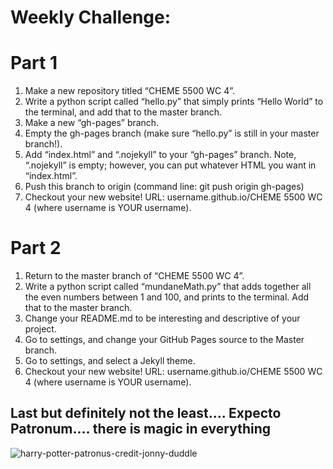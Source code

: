 # Weekly Challenge:

# Part 1
1. Make a new repository titled “CHEME 5500 WC 4”.
2. Write a python script called “hello.py” that simply prints “Hello World” to the terminal, and add
that to the master branch.
3. Make a new “gh-pages” branch.
4. Empty the gh-pages branch (make sure “hello.py” is still in your master branch!).
5. Add “index.html” and “.nojekyll” to your “gh-pages” branch. Note, “.nojekyll” is empty; however,
you can put whatever HTML you want in “index.html”.
6. Push this branch to origin (command line: git push origin gh-pages)
7. Checkout your new website! URL: username.github.io/CHEME 5500 WC 4 (where username is
YOUR username).

# Part 2
1. Return to the master branch of “CHEME 5500 WC 4”.
2. Write a python script called “mundaneMath.py” that adds together all the even numbers between 1
and 100, and prints to the terminal. Add that to the master branch.
3. Change your README.md to be interesting and descriptive of your project.
4. Go to settings, and change your GitHub Pages source to the Master branch.
5. Go to settings, and select a Jekyll theme.
6. Checkout your new website! URL: username.github.io/CHEME 5500 WC 4 (where username is
YOUR username).

## Last but definitely not the least.... Expecto Patronum.... there is magic in everything 



![harry-potter-patronus-credit-jonny-duddle](https://user-images.githubusercontent.com/35979747/36509627-41671cf2-172e-11e8-9eff-2fce6e967367.jpg)





